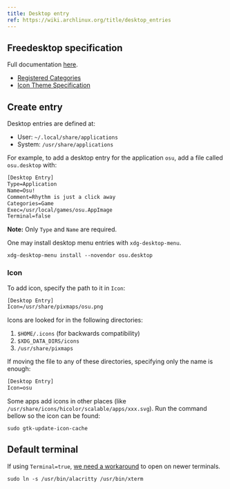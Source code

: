 ```yaml
---
title: Desktop entry
ref: https://wiki.archlinux.org/title/desktop_entries
---
```


## Freedesktop specification

Full documentation [here](https://specifications.freedesktop.org/desktop-entry-spec/desktop-entry-spec-latest.html#recognized-keys).

- [Registered Categories](https://specifications.freedesktop.org/menu-spec/latest/apa.html)
- [Icon Theme Specification](https://specifications.freedesktop.org/icon-theme-spec/icon-theme-spec-latest.html)

## Create entry

Desktop entries are defined at:

- User: `~/.local/share/applications`
- System: `/usr/share/applications`

For example, to add a desktop entry for the application `osu`,
add a file called `osu.desktop` with:

```txt
[Desktop Entry]
Type=Application
Name=Osu!
Comment=Rhythm is just a click away
Categories=Game
Exec=/usr/local/games/osu.AppImage
Terminal=false
```

**Note:** Only `Type` and `Name` are required.

One may install desktop menu entries with `xdg-desktop-menu`.

```shell
xdg-desktop-menu install --novendor osu.desktop
```

### Icon

To add icon, specify the path to it in `Icon`:

```txt
[Desktop Entry]
Icon=/usr/share/pixmaps/osu.png
```

Icons are looked for in the following directories:

1. `$HOME/.icons` (for backwards compatibility)
2. `$XDG_DATA_DIRS/icons`
3. `/usr/share/pixmaps`

If moving the file to any of these directories,
specifying only the name is enough:

```txt
[Desktop Entry]
Icon=osu
```

Some apps add icons in other places (like `/usr/share/icons/hicolor/scalable/apps/xxx.svg`).
Run the command bellow so the icon can be found:

```shell
sudo gtk-update-icon-cache
```

## Default terminal

If using `Terminal=true`,
[we need a workaround](https://todo.sr.ht/~scoopta/wofi/73) to open on newer terminals.

```shell
sudo ln -s /usr/bin/alacritty /usr/bin/xterm
```
